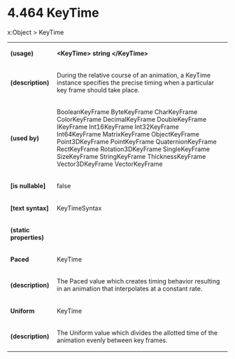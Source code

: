 <html dir="LTR" xmlns:mshelp="http://msdn.microsoft.com/mshelp" xmlns:ddue="http://ddue.schemas.microsoft.com/authoring/2003/5" xmlns:xlink="http://www.w3.org/1999/xlink" xmlns:tool="http://www.microsoft.com/tooltip"><body><input type="hidden" id="userDataCache" class="userDataStyle"><input type="hidden" id="hiddenScrollOffset"><img id="dropDownImage" style="display:none; height:0; width:0;" src="../local/drpdown.gif"><img id="dropDownHoverImage" style="display:none; height:0; width:0;" src="../local/drpdown_orange.gif"><img id="collapseImage" style="display:none; height:0; width:0;" src="../local/collapse.gif"><img id="expandImage" style="display:none; height:0; width:0;" src="../local/exp.gif"><img id="collapseAllImage" style="display:none; height:0; width:0;" src="../local/collall.gif"><img id="expandAllImage" style="display:none; height:0; width:0;" src="../local/expall.gif"><img id="copyImage" style="display:none; height:0; width:0;" src="../local/copycode.gif"><img id="copyHoverImage" style="display:none; height:0; width:0;" src="../local/copycodeHighlight.gif"><div id="header"><h1 class="heading">4.464 KeyTime</h1></div><div id="mainSection"><div id="mainBody"><div id="allHistory" class="saveHistory" onsave="saveAll()" onload="loadAll()"></div>
				<p xmlns:wsd="http://wsdev.schemas.microsoft.com/authoring/2008/2" xmlns:msxsl="urn:schemas-microsoft-com:xslt" xmlns:script="urn:script" xmlns:build="urn:build">
				</p>
			<div id="sectionSection0" class="section" name="collapseableSection"><content xmlns="http://ddue.schemas.microsoft.com/authoring/2003/5" xmlns:wsd="http://wsdev.schemas.microsoft.com/authoring/2008/2" xmlns:msxsl="urn:schemas-microsoft-com:xslt" xmlns:script="urn:script" xmlns:build="urn:build">
				</content></div><div id="sectionSection1" class="section" name="collapseableSection"><content xmlns="http://ddue.schemas.microsoft.com/authoring/2003/5" xmlns:wsd="http://wsdev.schemas.microsoft.com/authoring/2008/2" xmlns:msxsl="urn:schemas-microsoft-com:xslt" xmlns:script="urn:script" xmlns:build="urn:build">
					<p xmlns="">
						<mshelp:link keywords="7badce03-ceb8-4865-86e1-32354d3d3a43" tabindex="0">x:Object</mshelp:link> &gt; KeyTime</p>
					<p xmlns=""><b></b></p><table class="ProtocolAuthoredTable" xmlns=""><tr>
								<td>
									<p>
										<b>(usage)</b>
									</p>
								</td>
								<td>
									<p>
										<b>&lt;KeyTime&gt; string &lt;/KeyTime&gt;</b>
									</p>
								</td>
							</tr><tr>
							<td>
								<p>
									<b>(description)</b>
								</p>
							</td>
							<td>
								<p>During the relative course of an animation, a KeyTime instance specifies the precise timing when a particular key frame should take place.</p>
							</td>
						</tr><tr>
							<td>
								<p>
									<b>(used by)</b>
								</p>
							</td>
							<td>
								<p>
									<mshelp:link keywords="e61225f4-920c-45f8-a076-e75f21b94614" tabindex="0">BooleanKeyFrame</mshelp:link> <mshelp:link keywords="ae16d555-f832-4783-9c09-4094ce5a4e35" tabindex="0">ByteKeyFrame</mshelp:link> <mshelp:link keywords="38e6c54e-11dc-417d-b03a-178dd385bf95" tabindex="0">CharKeyFrame</mshelp:link> <mshelp:link keywords="952b4cbe-a2b8-4730-a99a-a9f3a656c987" tabindex="0">ColorKeyFrame</mshelp:link> <mshelp:link keywords="ab9a9838-bde7-41a6-866b-97d81a273e90" tabindex="0">DecimalKeyFrame</mshelp:link> <mshelp:link keywords="2a4264c6-9ff4-4b2b-ba4f-6ea242f21b45" tabindex="0">DoubleKeyFrame</mshelp:link> <mshelp:link keywords="251f2800-c4cf-406b-a6e2-ffc7d1142c3a" tabindex="0">IKeyFrame</mshelp:link> <mshelp:link keywords="2aeef6cb-0007-4fe5-901b-7c316a24267b" tabindex="0">Int16KeyFrame</mshelp:link> <mshelp:link keywords="dbd0bdef-24ba-421c-b499-993914455357" tabindex="0">Int32KeyFrame</mshelp:link> <mshelp:link keywords="00de758f-2a56-4aab-922b-365a2b2a1f88" tabindex="0">Int64KeyFrame</mshelp:link> <mshelp:link keywords="3647af1b-0bb1-4de0-876c-79e8bf3f6f5e" tabindex="0">MatrixKeyFrame</mshelp:link> <mshelp:link keywords="ca1d3efb-729d-47d2-adae-0b5c39cef5ba" tabindex="0">ObjectKeyFrame</mshelp:link> <mshelp:link keywords="909e68ff-3679-4ea2-8836-bc6770a1b704" tabindex="0">Point3DKeyFrame</mshelp:link> <mshelp:link keywords="261acec2-1d6c-4d18-871b-9441ea12cb89" tabindex="0">PointKeyFrame</mshelp:link> <mshelp:link keywords="154d469c-41c6-4277-b866-488489239221" tabindex="0">QuaternionKeyFrame</mshelp:link> <mshelp:link keywords="d1cb110e-fa62-4370-8bbb-65e8d015033f" tabindex="0">RectKeyFrame</mshelp:link> <mshelp:link keywords="7daafbc2-a7bf-47bd-8912-d6ae93968cc0" tabindex="0">Rotation3DKeyFrame</mshelp:link> <mshelp:link keywords="1a2bf06b-ce8a-4604-be5d-ee15be8b3d02" tabindex="0">SingleKeyFrame</mshelp:link> <mshelp:link keywords="d911f97f-cf7d-4fd6-94e7-72514375f32b" tabindex="0">SizeKeyFrame</mshelp:link> <mshelp:link keywords="db401144-24f0-4398-902f-920362c90a56" tabindex="0">StringKeyFrame</mshelp:link> <mshelp:link keywords="8eea58ea-9a15-4328-8cbe-2065267f0585" tabindex="0">ThicknessKeyFrame</mshelp:link> <mshelp:link keywords="0a5a1a93-2949-4727-9c01-82ae69372cda" tabindex="0">Vector3DKeyFrame</mshelp:link> <mshelp:link keywords="3913fe51-1654-40ab-933e-f5c279878786" tabindex="0">VectorKeyFrame</mshelp:link></p>
							</td>
						</tr><tr>
							<td>
								<p>
									<b>[is nullable]</b>
								</p>
							</td>
							<td>
								<p>false</p>
							</td>
						</tr><tr>
							<td>
								<p>
									<b>[text syntax]</b>
								</p>
							</td>
							<td>
								<p>
									<mshelp:link keywords="3761b5eb-1c53-472e-8f79-1168257f8649" tabindex="0">KeyTimeSyntax</mshelp:link>
								</p>
							</td>
						</tr><tr>
							<td>
								<p>
									<b>(static properties)</b>
								</p>
							</td>
							<td>
							</td>
						</tr><tr>
							<td>
								<p>
									<b>Paced</b>
								</p>
							</td>
							<td>
								<p>KeyTime</p>
							</td>
						</tr><tr>
							<td>
								<p>
									<b>(description)</b>
								</p>
							</td>
							<td>
								<p>The Paced value which creates timing behavior resulting in an animation that interpolates at a constant rate.</p>
							</td>
						</tr><tr>
							<td>
								<p>
									<b>Uniform</b>
								</p>
							</td>
							<td>
								<p>KeyTime</p>
							</td>
						</tr><tr>
							<td>
								<p>
									<b>(description)</b>
								</p>
							</td>
							<td>
								<p>The Uniform value which divides the allotted time of the animation evenly between key frames.</p>
							</td>
						</tr></table>
				</content></div><!--[if gte IE 5]>
			<tool:tip element="languageFilterToolTip" avoidmouse="false"/>
		<![endif]--></div><a name="feedback"></a><span></span></div></body></html>